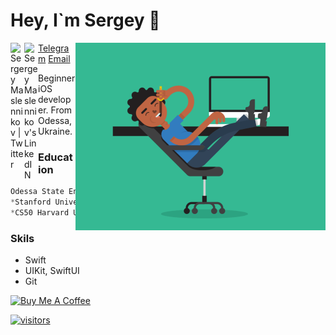 # Hey, I`m Sergey 👋

<a href="https://twitter.com/ser_maslennikov/">
  <img align="left" alt="Sergey Maslennikov | Twitter" width="22px" src="https://raw.githubusercontent.com/peterthehan/peterthehan/master/assets/twitter.svg" />
</a>
<a href="https://linkedin.com/in/obrienser/">
  <img align="left" alt="Sergey Maslennikov's LinkedIN" width="22px" src="https://raw.githubusercontent.com/peterthehan/peterthehan/master/assets/linkedin.svg" />
</a>
<img align="right" src="/image.gif" width="400" />

[Telegram](https://t.me/obrienser)
[Email](obrienser@gmail.com)

Beginner iOS developer. From Odessa, Ukraine.
<br>

### Education
```swift
Odessa State Environmental University. Computer Science. Master. 2021<br>
*Stanford University's course CS193p (Developing Applications for iOS using SwiftUI) - YouTube*<br>
*CS50 Harvard University - YouTube*<br>
```

### Skils
* Swift<br>
* UIKit, SwiftUI<br>
* Git<br>

<a href="https://www.buymeacoffee.com/obrienser">
  <img src="https://cdn.buymeacoffee.com/buttons/v2/default-yallow.png" alt="Buy Me A Coffee" width="140">
</a>
<br>

[![visitors](https://visitor-badge.glitch.me/badge?page_id=obrienser)](https://github.com/obrienser/)


